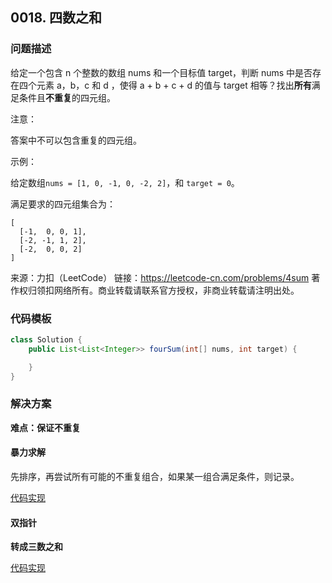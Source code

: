 <script src="https://cdn.bootcss.com/mathjax/2.7.7/MathJax.js?config=TeX-AMS-MML_HTMLorMML"></script>

## 0018. 四数之和

### 问题描述

给定一个包含 n 个整数的数组 nums 和一个目标值 target，判断 nums 中是否存在四个元素 a，b，c 和 d ，使得 a + b + c + d 的值与 target 相等？找出**所有**满足条件且**不重复**的四元组。

注意：

答案中不可以包含重复的四元组。

示例：

给定数组`nums = [1, 0, -1, 0, -2, 2]`，和 `target = 0`。

满足要求的四元组集合为：

```
[
  [-1,  0, 0, 1],
  [-2, -1, 1, 2],
  [-2,  0, 0, 2]
]
```

来源：力扣（LeetCode）
链接：https://leetcode-cn.com/problems/4sum
著作权归领扣网络所有。商业转载请联系官方授权，非商业转载请注明出处。


### 代码模板

``` java
class Solution {
    public List<List<Integer>> fourSum(int[] nums, int target) {

    }
}
```

### 解决方案

**难点：保证不重复**

#### 暴力求解

先排序，再尝试所有可能的不重复组合，如果某一组合满足条件，则记录。

[代码实现](qu0018/solu1/Solution.java)


#### 双指针

**转成三数之和**

[代码实现](qu0018/solu2/Solution.java)



